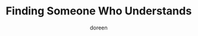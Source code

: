 ---
title: Finding Someone Who Understands
slug: finding-someone-who-understands
excerpt: Support doesn't always have to come from those closest to us. Sometimes strength comes from being heard by someone who has walked a similar path.
feature_image:
  alt: An open gate in a peaceful field representing new opportunities for connectionunde
  width: 1536
  height: 1024
  url: /images/understands.png
html_content: >-
  There are times in life when carrying something alone becomes too heavy. Secrets, worries, unspoken struggles — they can eat away at us in silence.


  That is why I believe so strongly in the importance of finding someone who understands. A place where you can share without fear of judgment, where honesty feels safe.


  Recently I began training with <strong>Togetherall</strong>, an online platform that offers exactly that. It is <strong>100% anonymous, 100% safe, and monitored by professionals around the clock</strong>. What I have learned there has been eye-opening, thought-provoking, and heart filling. It reminds me that support doesn't always have to come from those closest to us. Sometimes strength comes from the simple act of being heard by someone who has walked a similar path.


  Knowing that such a resource exists fills me with gratitude — and hope. Because we never know when the moment will come that we need to reach out. To vent. To draw strength. To find comfort in knowing someone else has been there too.


  If you haven't yet explored Togetherall, I encourage you to take a look. <strong>You never know when you will need someone to understand.</strong>
published_at: 2025-05-15T11:30:00.000Z
category: mental-health
tags:
  - support
  - community
  - mental-health
  - resources
author: doreen
---